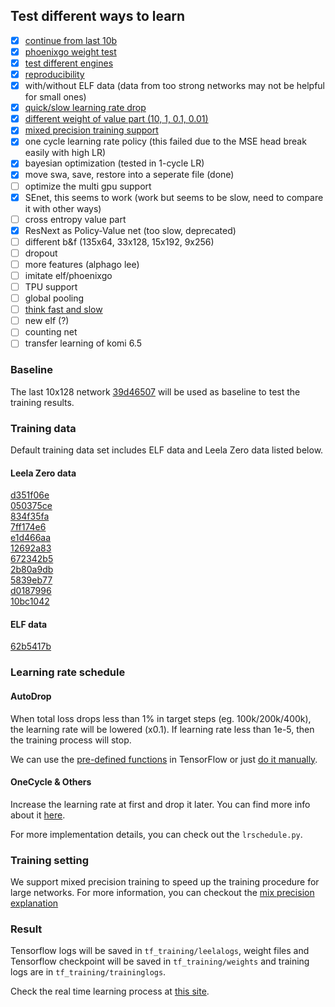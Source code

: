 ## Test different ways to learn

- [x] [continue from last 10b](results/continue_last_10b)
- [x] [phoenixgo weight test](results/phgo_weight)
- [x] [test different engines](results/engine_test)
- [x] [reproducibility](results/different_steps#conclusion)
- [x] with/without ELF data (data from too strong networks may not be helpful for small ones)
- [x] [quick/slow learning rate drop](results/different_steps)
- [x] [different weight of value part (10, 1, 0.1, 0.01)](results/different_values)
- [x] [mixed precision training support](results/mixed_precision)
- [x] one cycle learning rate policy (this failed due to the MSE head break easily with high LR)
- [x] bayesian optimization (tested in 1-cycle LR)
- [x] move swa, save, restore into a seperate file (done)
- [ ] optimize the multi gpu support
- [x] SEnet, this seems to work (work but seems to be slow, need to compare it with other ways)
- [ ] cross entropy value part
- [x] ResNext as Policy-Value net (too slow, deprecated)
- [ ] different b&f (135x64, 33x128, 15x192, 9x256)
- [ ] dropout
- [ ] more features (alphago lee)
- [ ] imitate elf/phoenixgo
- [ ] TPU support
- [ ] global pooling
- [ ] [think fast and slow](https://arxiv.org/pdf/1705.08439.pdf)
- [ ] new elf (?)
- [ ] counting net
- [ ] transfer learning of komi 6.5

### Baseline

The last 10x128 network [39d46507](http://zero.sjeng.org/networks/39d465076ed1bdeaf4f85b35c2b569f604daa60076cbee9bbaab359f92a7c1c4.gz)
will be used as baseline to test the training results.

### Training data

Default training data set includes ELF data and Leela Zero data listed below.

#### Leela Zero data

[d351f06e](https://leela.online-go.com/training/train_d351f06e.zip)  
[050375ce](https://leela.online-go.com/training/train_050375ce.zip)  
[834f35fa](https://leela.online-go.com/training/train_834f35fa.zip)  
[7ff174e6](https://leela.online-go.com/training/train_7ff174e6.zip)  
[e1d466aa](https://leela.online-go.com/training/train_e1d466aa.zip)  
[12692a83](https://leela.online-go.com/training/train_12692a83.zip)  
[672342b5](https://leela.online-go.com/training/train_672342b5.zip)  
[2b80a9db](https://leela.online-go.com/training/train_2b80a9db.zip)  
[5839eb77](https://leela.online-go.com/training/train_5839eb77.zip)  
[d0187996](https://leela.online-go.com/training/train_d0187996.zip)  
[10bc1042](https://leela.online-go.com/training/train_10bc1042.zip)  

#### ELF data

[62b5417b](https://leela.online-go.com/training/train_62b5417b.zip)

### Learning rate schedule

#### AutoDrop

When total loss drops less than 1% in target steps (eg. 100k/200k/400k), the learning rate will be
lowered (x0.1). If learning rate less than 1e-5, then the training process will
stop.  

We can use the [pre-defined functions](https://blog.csdn.net/u013555719/article/details/79334359)
in TensorFlow or just [do it manually](https://blog.csdn.net/yyqq188/article/details/79138919).

#### OneCycle & Others

Increase the learning rate at first and drop it later. You can find more info about it
[here](https://sgugger.github.io/the-1cycle-policy.html).

For more implementation details, you can check out the `lrschedule.py`.

### Training setting

We support mixed precision training to speed up the training procedure for large
networks. For more information, you can checkout the [mix precision explanation](results/mixed_precision)

### Result

Tensorflow logs will be saved in `tf_training/leelalogs`, weight files and
Tensorflow checkpoint will be saved in `tf_training/weights` and training logs
are in `tf_training/traininglogs`. 

Check the real time learning process at [this site](http://101.231.109.5:6006/#scalars&run=test&_smoothingWeight=0&_ignoreYOutliers=false).
